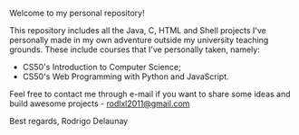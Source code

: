 Welcome to my personal repository!

This repository includes all the Java, C, HTML and Shell projects I've personally made in my own adventure outside my university teaching grounds. These include courses that I've personally taken, namely:
- CS50's Introduction to Computer Science;
- CS50's Web Programming with Python and JavaScript.

Feel free to contact me through e-mail if you want to share some ideas and build awesome projects - rodlxl2011@gmail.com

Best regards,
Rodrigo Delaunay
